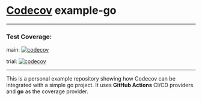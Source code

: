 # [Codecov](https://codecov.io) example-go

-----
### Test Coverage: 

main: 
  [![codecov](https://codecov.io/gh/ANiRuDdHa1211/example-go/graph/badge.svg?t=6L7ZWBFBT4)](https://codecov.io/gh/ANiRuDdHa1211/example-go)

trial:
  [![codecov](https://codecov.io/gh/ANiRuDdHa1211/example-go/branch/trial/graph/badge.svg?t=6L7ZWBFBT4)](https://codecov.io/gh/ANiRuDdHa1211/example-go/tree/trial)

------

This is a personal example repository showing how Codecov can be integrated with a simple go project. It uses **GitHub Actions** CI/CD providers and **go** as the coverage provider.




